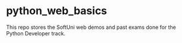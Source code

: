 # python_web_basics
 This repo stores the SoftUni web demos and past exams done for the Python Developer track.
